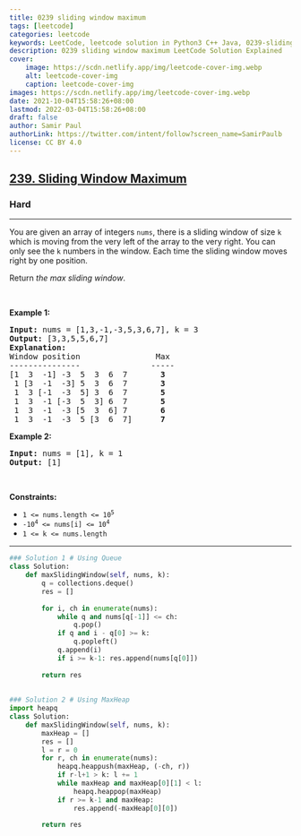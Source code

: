 ```yaml
---
title: 0239 sliding window maximum
tags: [leetcode]
categories: leetcode
keywords: LeetCode, leetcode solution in Python3 C++ Java, 0239-sliding-window-maximum solution
description: 0239 sliding window maximum LeetCode Solution Explained
cover:
    image: https://scdn.netlify.app/img/leetcode-cover-img.webp
    alt: leetcode-cover-img
    caption: leetcode-cover-img
images: https://scdn.netlify.app/img/leetcode-cover-img.webp
date: 2021-10-04T15:58:26+08:00
lastmod: 2022-03-04T15:58:26+08:00
draft: false
author: Samir Paul
authorLink: https://twitter.com/intent/follow?screen_name=SamirPaulb
license: CC BY 4.0
---
```



<h2><a href="https://leetcode.com/problems/sliding-window-maximum/">239. Sliding Window Maximum</a></h2><h3>Hard</h3><hr><div><p>You are given an array of integers&nbsp;<code>nums</code>, there is a sliding window of size <code>k</code> which is moving from the very left of the array to the very right. You can only see the <code>k</code> numbers in the window. Each time the sliding window moves right by one position.</p>

<p>Return <em>the max sliding window</em>.</p>

<p>&nbsp;</p>
<p><strong class="example">Example 1:</strong></p>

<pre><strong>Input:</strong> nums = [1,3,-1,-3,5,3,6,7], k = 3
<strong>Output:</strong> [3,3,5,5,6,7]
<strong>Explanation:</strong> 
Window position                Max
---------------               -----
[1  3  -1] -3  5  3  6  7       <strong>3</strong>
 1 [3  -1  -3] 5  3  6  7       <strong>3</strong>
 1  3 [-1  -3  5] 3  6  7      <strong> 5</strong>
 1  3  -1 [-3  5  3] 6  7       <strong>5</strong>
 1  3  -1  -3 [5  3  6] 7       <strong>6</strong>
 1  3  -1  -3  5 [3  6  7]      <strong>7</strong>
</pre>

<p><strong class="example">Example 2:</strong></p>

<pre><strong>Input:</strong> nums = [1], k = 1
<strong>Output:</strong> [1]
</pre>

<p>&nbsp;</p>
<p><strong>Constraints:</strong></p>

<ul>
	<li><code>1 &lt;= nums.length &lt;= 10<sup>5</sup></code></li>
	<li><code>-10<sup>4</sup> &lt;= nums[i] &lt;= 10<sup>4</sup></code></li>
	<li><code>1 &lt;= k &lt;= nums.length</code></li>
</ul>
</div>

---




```python
### Solution 1 # Using Queue
class Solution:
    def maxSlidingWindow(self, nums, k):
        q = collections.deque()
        res = []
        
        for i, ch in enumerate(nums):
            while q and nums[q[-1]] <= ch:
                q.pop()
            if q and i - q[0] >= k:
                q.popleft()
            q.append(i)
            if i >= k-1: res.append(nums[q[0]])
        
        return res
    
    
### Solution 2 # Using MaxHeap
import heapq
class Solution:
    def maxSlidingWindow(self, nums, k):
        maxHeap = []
        res = []
        l = r = 0
        for r, ch in enumerate(nums):
            heapq.heappush(maxHeap, (-ch, r))
            if r-l+1 > k: l += 1
            while maxHeap and maxHeap[0][1] < l:
                heapq.heappop(maxHeap)
            if r >= k-1 and maxHeap:
                res.append(-maxHeap[0][0])
        
        return res
```

